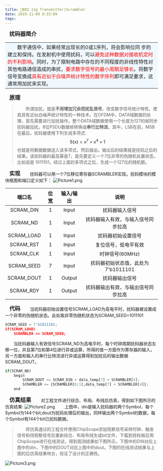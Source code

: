 ```yaml
---
title: 📡802.11g Transmitter|Scrambler
date: 2019-11-09 9:33:09
tags:
---
```

<font face="微软雅黑" size=4>**📍扰码器简介**</font>
<!--more -->
<table><tr><td bgcolor=#F0F8FF>
&#8195;&#8195;数字通信中，如果经常出现长的0或1序列，将会影响位同
步的建立和保持。在发射机中使用扰码，可以<font color=red>避免这种数据对接收机定时的不利影响</font>。同时，为了限制电路中存在的不同程度的非线性特性对其他电路通信造成的串扰，<font color=red>要求数字信号的最小周期足够长</font>。将数字信号变换成<font color=red>具有近似于白噪声统计特性的数字序列</font>即可满足要求，这通常用加扰来实现。</td></tr></table>

<font face="黑体微软雅黑" size=4>**🎈原理**</font>

>&#8195;&#8195;所谓加扰，就是**不用增加冗余而扰乱信号**，改变数字信号统计特性，使其具有近似白噪声统计特性的一种技术。在OFDM中，DATA域数据的处理，首先需要进行加扰操作。整个DATA域数据使用一个长度为127的帧同步扰码器加扰。8位PSDU数据帧转换成**串行比特流**，其中，LSB在前，MSB在最后。扰码器使用下列生成多项式:$$\mathbf{S(x) = x^7 + x^4 + 1}$$也就是将数据数据送入该多项式，然后输出。输出后的结果就是扰码之后的结果。该扰码器的最高幂是7，首先要定义一个7位非零的伪随机处置状态，比如说是 1011101。经过上面的多项式之后，生成一个127位的随机数。

<font face="黑体微软雅黑" size=4>**🎈实现**</font>
&#8195;&#8195;扰码器可以用一个7位移位寄存器SCRAMBLER实现。扰码模块的模块框图和端口定义如下：
![Picture1.png](https://raw.githubusercontent.com/radonyl/pa_blog_img/master/fimg/Picture1.png)

| 端口名 | 位宽 | 输入/输出|说明|
| :------: | :------: | :------: |:------: |
| SCRAM_DIN | 1 | Input |扰码器输入信号
| SCRAM_ND | 1 | Input |扰码器输入有效，与输入信号同步拉高
| SCRAM_LOAD| 1 | Input |扰码器初始设置信号
| SCRAM_RST | 1 | Input |复位信号，低电平有效
| SCRAM_CLK | 1 | Input |时钟信号(60MHz)
| SCRAM_SEED | 7 | Input |扰码器初始状态值，此处为7'b1011101
| SCRAM_DOUT | 1 | Output |扰码器输出信号
| SCRAM_RDY | 1 | Output |扰码器输出有效，与输出信号同步拉高

<font face="黑体微软雅黑" size=4>**🎈代码**</font>
&#8195;&#8195;当扰码器初始设置信号SCRAM_LOAD为高电平时，扰码器被设置成一个非零的伪随机状态。此处取非零伪随机状态为SCRAM_SEED=1011101
``` python
SCRAM_SEED = 7'b1011101;
if(SCRAM_LOAD)
    SCRAMBLER <= SCRAM_SEED;
```
&#8195;&#8195;当扰码器输入有效信号SCRAM_ND为高电平时，每个时钟周期扰码器状态左移一位，并且第7位和第4位进行异或运算，所得的值一方面作为寄存器的输入，另一方面和输入的串行比特流进行异或运算得到加扰后的输出数据SCRAM_DOUT。
``` python
if(SCRAM_ND)
    begin
        SCRAM_DOUT <= SCRAM_DIN + data_temp[7] + SCRAMBLER[4];
        SCRAMBLER <= {SCRAMBLER[6:1],data_temp[7] + SCRAMBLER[4]};
    end
```
<font face="黑体微软雅黑" size=4>**🎈仿真结果**</font>
&#8195;&#8195;对工程文件进行综合、布局、布线后仿真，得到如下图所示的仿真结果:
![Picture2.png](https://raw.githubusercontent.com/radonyl/pa_blog_img/master/fimg/Picture2.png)
&#8195;&#8195;上图中，din是输入扰码器的两个Symbol，每个Symbol为144个bit;dout为扰码处理后的输出，同样输出两个Symbol的数据，每个Symbol有144个bit已扰码数据。
>&#8195;&#8195;将仿真通过的工程文件使用ChipScope添加观察信号采样时钟、触发信号和待观察信号后重新综合、布局布线生成bit文件，下载到目标板后用ChipScope进行在线测试，得到观测结果如下图所示。下图中的DIN对应上图中的din，下图中的DOUT对应上图中的dout。下图的在线测试结果与上图的后仿真结果吻合，验证了设计的正确性。

![Picture3.png](https://raw.githubusercontent.com/radonyl/pa_blog_img/master/fimg/Picture3.png)


